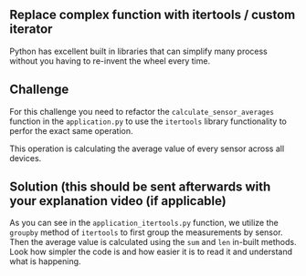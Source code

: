 ## Replace complex function with itertools / custom iterator

Python has excellent built in libraries that can simplify many process without you having to 
re-invent the wheel every time.


## Challenge

For this challenge you need to refactor the `calculate_sensor_averages` function in the `application.py`
to use the `itertools` library functionality to perfor the exact same operation.

This operation is calculating the average value of every sensor across all devices.


## Solution (this should be sent afterwards with your explanation video (if applicable)

As you can see in the `application_itertools.py` function, we utilize the `groupby` method of `itertools`
to first group the measurements by sensor. Then the average value is calculated using the `sum` and `len` in-built
methods. Look how simpler the code is and how easier it is to read it and understand what is happening.









